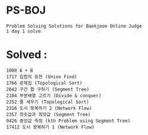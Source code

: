 # PS-BOJ

    Problem Solving Solutions for Baekjoon Online Judge
    1 day 1 solve

# Solved :

    1000 A + B
    1717 집합의 표현 (Union Find)
    1766 문제집 (Topological Sort)
    2042 구간 합 구하기 (Segment Tree)
    2104 부분배열 고르기 (Divide & conquer)
    2252 줄 세우기 (Topological Sort)
    2316 도시 왕복하기 2 (Network Flow)
    2357 최솟값과 최댓값 (Segment Tree)
    9426 중앙값 측정 (kth Problem using Segment Tree)
    17412 도시 왕복하기 1 (Network Flow)
